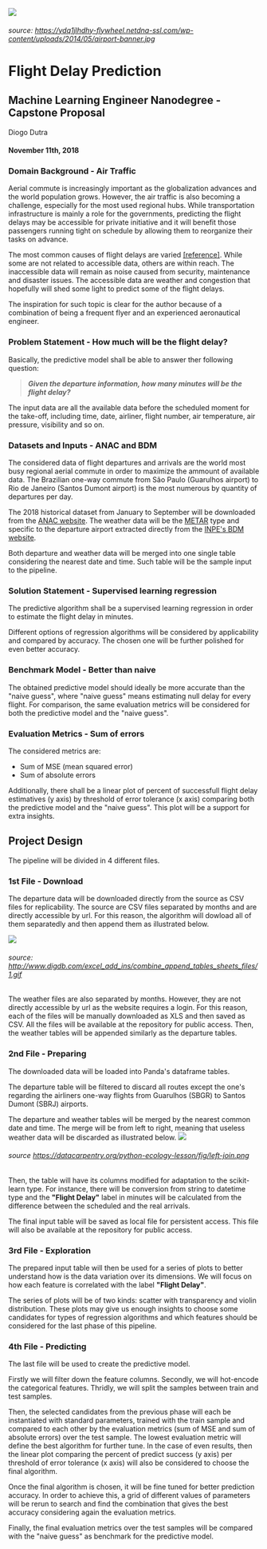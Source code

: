 ![](https://ydq1jlhdhy-flywheel.netdna-ssl.com/wp-content/uploads/2014/05/airport-banner.jpg)
###### source: https://ydq1jlhdhy-flywheel.netdna-ssl.com/wp-content/uploads/2014/05/airport-banner.jpg

# Flight Delay Prediction
## Machine Learning Engineer Nanodegree - Capstone Proposal
Diogo Dutra
#### November 11th, 2018

### Domain Background - Air Traffic
Aerial commute is increasingly important as the globalization advances and the world population grows. However, the air traffic is also becoming a challenge, especially for the most used regional hubs. While transportation infrastructure is mainly a role for the governments, predicting the flight delays may be accessible for private initiative and it will benefit those passengers running tight on schedule by allowing them to reorganize their tasks on advance.

The most common causes of flight delays are varied [[reference]](https://en.wikipedia.org/wiki/Flight_cancellation_and_delay). While some are not related to accessible data, others are within reach. The inaccessible data will remain as noise caused from security, maintenance and disaster issues. The accessible data are weather and congestion that hopefully will shed some light to predict some of the flight delays.

The inspiration for such topic is clear for the author because of a combination of being a frequent flyer and an experienced aeronautical engineer.

### Problem Statement - How much will be the flight delay?
Basically, the predictive model shall be able to answer ther following question:
> **_Given the departure information, how many minutes will be the flight delay?_**

The input data are all the available data before the scheduled moment for the take-off, including time, date, airliner, flight number, air temperature, air pressure, visibility and so on.

### Datasets and Inputs - ANAC and BDM
The considered data of flight departures and arrivals are the world most busy regional aerial commute in order to maximize the ammount of available data. The Brazilian one-way commute from São Paulo (Guarulhos airport) to Rio de Janeiro (Santos Dumont airport) is the most numerous by quantity of departures per day.

The 2018 historical dataset from January to September will be downloaded from the [ANAC website](http://www.anac.gov.br).
The weather data will be the [METAR](https://en.wikipedia.org/wiki/METAR) type and specific to the departure airport extracted directly from the [INPE's BDM website](http://bancodedados.cptec.inpe.br/).

Both departure and weather data will be merged into one single table considering the nearest date and time. Such table will be the sample input to the pipeline.

### Solution Statement - Supervised learning regression
The predictive algorithm shall be a supervised learning regression in order to estimate the flight delay in minutes.

Different options of regression algorithms will be considered by applicability and compared by accuracy. The chosen one will be further polished for even better accuracy.

### Benchmark Model - Better than naive
The obtained predictive model should ideally be more accurate than the "naive guess", where "naive guess" means estimating null delay for every flight. For comparison, the same evaluation metrics will be considered for both the predictive model and the "naive guess".


### Evaluation Metrics - Sum of errors
The considered metrics are:
- Sum of MSE (mean squared error)
- Sum of absolute errors

Additionally, there shall be a linear plot of percent of successfull flight delay estimatives (y axis) by threshold of error tolerance (x axis) comparing both the predictive model and the "naive guess". This plot will be a support for extra insights.

 
## Project Design

The pipeline will be divided in 4 different files.

### 1st File - Download
The departure data will be downloaded directly from the source as CSV files for replicability. The source are CSV files separated by months and are directly accessible by url. For this reason, the algorithm will dowload all of them separatedly and then append them as illustrated below.

![](http://www.digdb.com/excel_add_ins/combine_append_tables_sheets_files/1.gif)
###### source: http://www.digdb.com/excel_add_ins/combine_append_tables_sheets_files/1.gif

The weather files are also separated by months. However, they are not directly accessible by url as the website requires a login. For this reason, each of the files will be manually downloaded as XLS and then saved as CSV. All the files  will be available at the repository for public access. Then, the weather tables will be appended similarly as the departure tables.

### 2nd File - Preparing
The downloaded data will be loaded into Panda's dataframe tables.

The departure table will be filtered to discard all routes except the one's regarding the airliners one-way flights from Guarulhos (SBGR) to Santos Dumont (SBRJ) airports.

The departure and weather tables will be merged by the nearest common date and time. The merge will be from left to right, meaning that useless weather data will be discarded as illustrated below.
![](https://datacarpentry.org/python-ecology-lesson/fig/left-join.png)
###### source https://datacarpentry.org/python-ecology-lesson/fig/left-join.png

Then, the table will have its columns modified for adaptation to the scikit-learn type. For instance, there will be conversion from string to datetime type and the **"Flight Delay"** label in minutes will be calculated from the difference between the scheduled and the real arrivals.

The final input table will be saved as local file for persistent access. This file will also be available at the repository for public access.

### 3rd File - Exploration
The prepared input table will then be used for a series of plots to better understand how is the data variation over its dimensions. We will focus on how each feature is correlated with the label **"Flight Delay"**.

The series of plots will be of two kinds: scatter with transparency and violin distribution. These plots may give us enough insights to choose some candidates for types of regression algorithms and which features should be considered for the last phase of this pipeline.

### 4th File - Predicting
The last file will be used to create the predictive model.

Firstly we will filter down the feature columns. Secondly, we will hot-encode the categorical features. Thridly, we will split the samples between train and test samples.

Then, the selected candidates from the previous phase will each be instantiated with standard parameters, trained with the train sample and compared to each other by the evaluation metrics (sum of MSE and sum of absolute errors) over the test sample. The lowest evaluation metric will define the best algorithm for further tune. In the case of even results, then the linear plot comparing the percent of predict success (y axis) per threshold of error tolerance (x axis) will also be considered to choose the final algorithm.

Once the final algorithm is chosen, it will be fine tuned for better prediction accuracy. In order to achieve this, a grid of different values of parameters will be rerun to search and find the combination that gives the best accuracy considering again the evaluation metrics.

Finally, the final evaluation metrics over the test samples will be compared with the "naive guess" as benchmark for the predictive model. 
